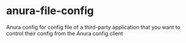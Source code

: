 # anura-file-config
Anura config for config file of a third-party application that you want to control their config from the Anura config client 
